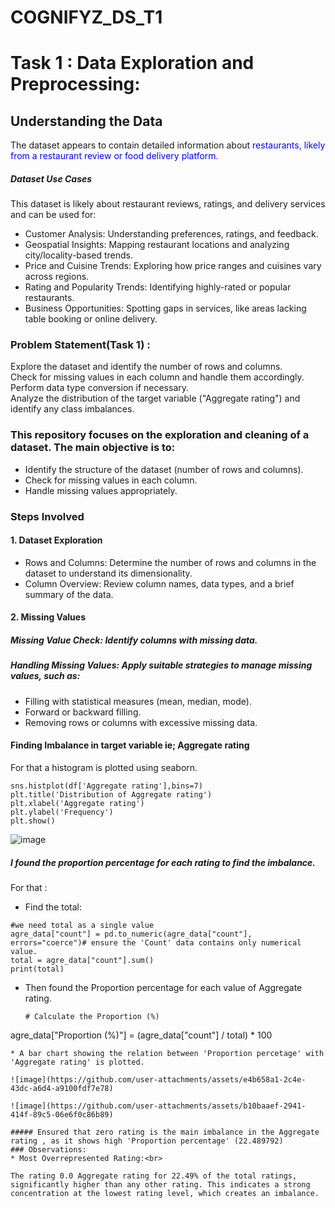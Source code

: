 # COGNIFYZ_DS_T1
# Task 1 : Data Exploration and Preprocessing:
## Understanding the Data
The dataset appears to contain detailed information about <span style="color:blue;"> restaurants, likely from a restaurant review or food delivery platform. </span> 
##### Dataset Use Cases
This dataset is likely about restaurant reviews, ratings, and delivery services and can be used for:

* Customer Analysis: Understanding preferences, ratings, and feedback.
* Geospatial Insights: Mapping restaurant locations and analyzing city/locality-based trends.
* Price and Cuisine Trends: Exploring how price ranges and cuisines vary across regions.
* Rating and Popularity Trends: Identifying highly-rated or popular restaurants.
* Business Opportunities: Spotting gaps in services, like areas lacking table booking or online delivery.


### Problem Statement(Task 1) :
Explore the dataset and identify the number
of rows and columns.<br>
Check for missing values in each column and
handle them accordingly.<br>
Perform data type conversion if necessary.<br>
Analyze the distribution of the target variable
("Aggregate rating") and identify any class
imbalances.<br>

### This repository focuses on the exploration and cleaning of a dataset. The main objective is to:

* Identify the structure of the dataset (number of rows and columns).
* Check for missing values in each column.
* Handle missing values appropriately.
### Steps Involved
#### 1. Dataset Exploration

* Rows and Columns: Determine the number of rows and columns in the dataset to understand its dimensionality.
* Column Overview: Review column names, data types, and a brief summary of the data.

#### 2. Missing Values

##### Missing Value Check: Identify columns with missing data.
##### Handling Missing Values: Apply suitable strategies to manage missing values, such as:
* Filling with statistical measures (mean, median, mode).
* Forward or backward filling.
* Removing rows or columns with excessive missing data.

#### Finding Imbalance in target variable ie; Aggregate rating
For that a histogram is plotted using seaborn.
```
sns.histplot(df['Aggregate rating'],bins=7)
plt.title('Distribution of Aggregate rating')
plt.xlabel('Aggregate rating')
plt.ylabel('Frequency')
plt.show()
```
![image](https://github.com/user-attachments/assets/6751672e-0bad-418f-be08-6a05d01f351e)

##### I found the proportion percentage for each rating to find the imbalance.
For that :<br>
* Find the total:
```
#we need total as a single value
agre_data["count"] = pd.to_numeric(agre_data["count"], errors="coerce")# ensure the 'Count' data contains only numerical value.
total = agre_data["count"].sum()
print(total)
```

* Then found the Proportion percentage for each value of Aggregate rating.
  ```
  # Calculate the Proportion (%)
agre_data["Proportion (%)"] = (agre_data["count"] / total) * 100
```
* A bar chart showing the relation between 'Proportion percetage' with 'Aggregate rating' is plotted.

![image](https://github.com/user-attachments/assets/e4b658a1-2c4e-43dc-a6d4-a9100fdf7e78)

![image](https://github.com/user-attachments/assets/b10baaef-2941-414f-89c5-06e6f0c86b89)

##### Ensured that zero rating is the main imbalance in the Aggregate rating , as it shows high 'Proportion percentage' (22.489792)
### Observations:
* Most Overrepresented Rating:<br>

The rating 0.0 Aggregate rating for 22.49% of the total ratings, significantly higher than any other rating. This indicates a strong concentration at the lowest rating level, which creates an imbalance.



